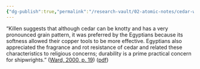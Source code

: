 ```yaml
---
{"dg-publish":true,"permalink":"/research-vault/02-atomic-notes/cedar-wood-was-preferred-by-egypt-for-both-practical-and-aesthetic-reasons/"}
---
```


“Killen suggests that although cedar can be knotty and has a very pronounced grain pattern, it was preferred by the Egyptians because its softness allowed their copper tools to be more effective. Egyptians also appreciated the fragrance and rot resistance of cedar and related these characteristics to religious concerns; durability is a prime practical concern for shipwrights.” ([Ward, 2000, p. 19](zotero://select/library/items/Z98WYCE6)) ([pdf](zotero://open-pdf/library/items/UD954MWU?page=29&annotation=BKQGMQMF))